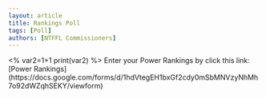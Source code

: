 ```yaml
---
layout: article
title: Rankings Poll
tags: [Poll]
authors: [NTFFL Commissioners]
---
```


<html>
<%
var2=1+1
print(var2)
%>
</html>
Enter your Power Rankings by click this link: [Power Rankings](https://docs.google.com/forms/d/1hdVtegEH1bxGf2cdy0mSbMNVzyNhMh7o92dWZqhSEKY/viewform)
